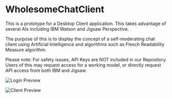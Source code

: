 # WholesomeChatClient

This is a prototype for a Desktop Client application. 
This takes advantage of several AIs including IBM Watson and Jigsaw Perspective.

The purpose of this is to display the concept of a self-moderating chat client using Artificial Intelligence and algorithms such as Flesch Readability Measure algorithm.

Please note: For safety issues, API Keys are NOT included in our Repository. Users of this may request access for a working model, or directly request API access from both IBM and Jigsaw.

![Login Preview](https://i.gyazo.com/de732d6480bd378a318b00f2094961f0.png)

![Client Preview](https://i.gyazo.com/2bab23957bc5fea6b7ad1783ee5fa302.png)
